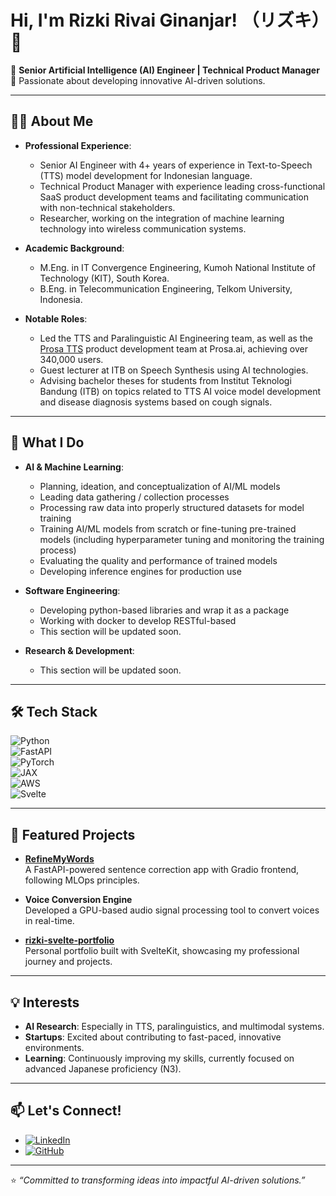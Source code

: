 # Hi, I'm Rizki Rivai Ginanjar! （リズキ）👋  

🎯 **Senior Artificial Intelligence (AI) Engineer | Technical Product Manager**  
🚀 Passionate about developing innovative AI-driven solutions.

---

## 👩‍💻 **About Me**  
- **Professional Experience**:  
  - Senior AI Engineer with 4+ years of experience in Text-to-Speech (TTS) model development for Indonesian language.
  - Technical Product Manager with experience leading cross-functional SaaS product development teams and facilitating communication with non-technical stakeholders.
  - Researcher, working on the integration of machine learning technology into wireless communication systems.
  
- **Academic Background**:  
  - M.Eng. in IT Convergence Engineering, Kumoh National Institute of Technology (KIT), South Korea.
  - B.Eng. in Telecommunication Engineering, Telkom University, Indonesia.

- **Notable Roles**:  
  - Led the TTS and Paralinguistic AI Engineering team, as well as the [Prosa TTS](https://tts.prosa.ai/) product development team at Prosa.ai, achieving over 340,000 users. 
  - Guest lecturer at ITB on Speech Synthesis using AI technologies.
  - Advising bachelor theses for students from Institut Teknologi Bandung (ITB) on topics related to TTS AI voice model development and disease diagnosis systems based on cough signals.

---

## 💼 **What I Do**  
- **AI & Machine Learning**:  
  - Planning, ideation, and conceptualization of AI/ML models
  - Leading data gathering / collection processes
  - Processing raw data into properly structured datasets for model training
  - Training AI/ML models from scratch or fine-tuning pre-trained models (including hyperparameter tuning and monitoring the training process)
  - Evaluating the quality and performance of trained models
  - Developing inference engines for production use
    
- **Software Engineering**:  
  - Developing python-based libraries and wrap it as a package
  - Working with docker to develop RESTful-based
  - This section will be updated soon.

- **Research & Development**:  
  - This section will be updated soon.

---

## 🛠️ **Tech Stack**  
![Python](https://img.shields.io/badge/Python-3776AB?style=for-the-badge&logo=python&logoColor=white)  
![FastAPI](https://img.shields.io/badge/FastAPI-109989?style=for-the-badge&logo=fastapi&logoColor=white)  
![PyTorch](https://img.shields.io/badge/PyTorch-EE4C2C?style=for-the-badge&logo=pytorch&logoColor=white)  
![JAX](https://img.shields.io/badge/JAX-00599C?style=for-the-badge&logo=JAX&logoColor=white)  
![AWS](https://img.shields.io/badge/AWS-232F3E?style=for-the-badge&logo=amazon-aws&logoColor=white)  
![Svelte](https://img.shields.io/badge/Svelte-FF3E00?style=for-the-badge&logo=svelte&logoColor=white)  

---

## 🌟 **Featured Projects**  
- [**RefineMyWords**](https://github.com/qivaijar/RefineMyWords)  
  A FastAPI-powered sentence correction app with Gradio frontend, following MLOps principles.  

- **Voice Conversion Engine**  
  Developed a GPU-based audio signal processing tool to convert voices in real-time.  

- [**rizki-svelte-portfolio**](https://github.com/qivaijar/rizki-svelte-portfolio)  
  Personal portfolio built with SvelteKit, showcasing my professional journey and projects.  

---

## 💡 **Interests**  
- **AI Research**: Especially in TTS, paralinguistics, and multimodal systems.  
- **Startups**: Excited about contributing to fast-paced, innovative environments.  
- **Learning**: Continuously improving my skills, currently focused on advanced Japanese proficiency (N3).  

---

## 📫 **Let's Connect!**  
- [![LinkedIn](https://img.shields.io/badge/LinkedIn-%230077B5.svg?style=for-the-badge&logo=linkedin&logoColor=white)](https://www.linkedin.com/in/rizkirivaiginanjar/)  
- [![GitHub](https://img.shields.io/badge/GitHub-%2312100E.svg?style=for-the-badge&logo=github&logoColor=white)](https://github.com/qivaijar)  

---

⭐️ _“Committed to transforming ideas into impactful AI-driven solutions.”_  

